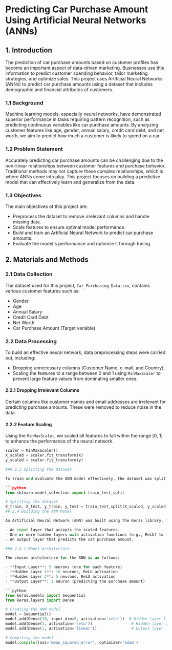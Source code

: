 # Predicting Car Purchase Amount Using Artificial Neural Networks (ANNs)

## 1. Introduction

The prediction of car purchase amounts based on customer profiles has become an important aspect of data-driven marketing. Businesses use this information to predict customer spending behavior, tailor marketing strategies, and optimize sales. This project uses Artificial Neural Networks (ANNs) to predict car purchase amounts using a dataset that includes demographic and financial attributes of customers.

### 1.1 Background

Machine learning models, especially neural networks, have demonstrated superior performance in tasks requiring pattern recognition, such as predicting continuous variables like car purchase amounts. By analyzing customer features like age, gender, annual salary, credit card debt, and net worth, we aim to predict how much a customer is likely to spend on a car.

### 1.2 Problem Statement

Accurately predicting car purchase amounts can be challenging due to the non-linear relationships between customer features and purchase behavior. Traditional methods may not capture these complex relationships, which is where ANNs come into play. This project focuses on building a predictive model that can effectively learn and generalize from the data.

### 1.3 Objectives

The main objectives of this project are:
- Preprocess the dataset to remove irrelevant columns and handle missing data.
- Scale features to ensure optimal model performance.
- Build and train an Artificial Neural Network to predict car purchase amounts.
- Evaluate the model's performance and optimize it through tuning.

## 2. Materials and Methods

### 2.1 Data Collection

The dataset used for this project, `Car_Purchasing_Data.csv`, contains various customer features such as:
- Gender
- Age
- Annual Salary
- Credit Card Debt
- Net Worth
- Car Purchase Amount (Target variable)

### 2.2 Data Processing

To build an effective neural network, data preprocessing steps were carried out, including:
- Dropping unnecessary columns (Customer Name, e-mail, and Country).
- Scaling the features to a range between 0 and 1 using `MinMaxScaler` to prevent large feature values from dominating smaller ones.

#### 2.2.1 Dropping Irrelevant Columns

Certain columns like customer names and email addresses are irrelevant for predicting purchase amounts. These were removed to reduce noise in the data.

#### 2.2.2 Feature Scaling

Using the `MinMaxScaler`, we scaled all features to fall within the range [0, 1] to enhance the performance of the neural network.

```python
scaler = MinMaxScaler()
X_scaled = scaler.fit_transform(X)
y_scaled = scaler.fit_transform(y)

### 2.3 Splitting the Dataset

To train and evaluate the ANN model effectively, the dataset was split into training and testing sets. This allows us to assess the model's performance on unseen data. We typically use an 80-20 split for training and testing.

```python
from sklearn.model_selection import train_test_split

# Splitting the dataset
X_train, X_test, y_train, y_test = train_test_split(X_scaled, y_scaled, test_size=0.2, random_state=42)
## 2.4 Building the ANN Model

An Artificial Neural Network (ANN) was built using the Keras library. The model architecture consisted of:

- An input layer that accepts the scaled features.
- One or more hidden layers with activation functions (e.g., ReLU) to learn complex patterns.
- An output layer that predicts the car purchase amount.

### 2.4.1 Model Architecture

The chosen architecture for the ANN is as follows:

- **Input Layer**: 5 neurons (one for each feature)
- **Hidden Layer 1**: 10 neurons, ReLU activation
- **Hidden Layer 2**: 5 neurons, ReLU activation
- **Output Layer**: 1 neuron (predicting the purchase amount)

```python
from keras.models import Sequential
from keras.layers import Dense

# Creating the ANN model
model = Sequential()
model.add(Dense(10, input_dim=5, activation='relu'))  # Hidden layer 1
model.add(Dense(5, activation='relu'))                 # Hidden layer 2
model.add(Dense(1, activation='linear'))               # Output layer

# Compiling the model
model.compile(loss='mean_squared_error', optimizer='adam')

